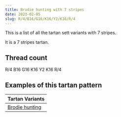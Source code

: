 ```yaml
---
title: Brodie hunting with 7 stripes
date: 2023-02-05
slug: R/4/B16/G16/K16/Y2/K16/R/4
---
```

This is a list of all the tartan sett variants with 7 stripes.

It is a 7 stripes tartan.


## Thread count
R/4 B16 G16 K16 Y2 K16 R/4

## Examples of this tartan pattern

| Tartan Variants |
|---------------|
| [Brodie hunting](/variants/r/4/b16/g16/k16/y2/k16/r/4-b304080-g008000-k000000-rc00000-yf0c000)||
